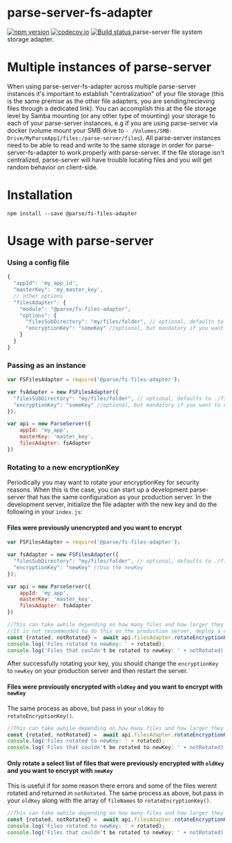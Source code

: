 # parse-server-fs-adapter
<a href="https://www.npmjs.com/package/parse-server-fs-adapter"><img alt="npm version" src="https://img.shields.io/npm/v/parse-server-fs-adapter.svg?style=flat"></a>
[![codecov.io](https://codecov.io/github/parse-community/parse-server-fs-adapter/coverage.svg?branch=master)](https://codecov.io/github/parse-community/parse-server-fs-adapter?branch=master)
<a href="https://github.com/parse-community/parse-server-fs-adapter/actions?query=workflow%3Aci+branch%3Amaster">
  <img alt="Build status" src="https://github.com/parse-community/parse-server-fs-adapter/workflows/ci/badge.svg?branch=master">
</a>
parse-server file system storage adapter. 


# Multiple instances of parse-server
When using parse-server-fs-adapter across multiple parse-server instances it's important to establish "centralization" of your file storage (this is the same premise as the other file adapters, you are sending/recieving files through a dedicated link). You can accomplish this at the file storage level by Samba mounting (or any other type of mounting) your storage to each of your parse-server instances, e.g if you are using parse-server via docker (volume mount your SMB drive to `- /Volumes/SMB-Drive/MyParseApp1/files:/parse-server/files`). All parse-server instances need to be able to read and write to the same storage in order for parse-server-fs-adapter to work properly with parse-server. If the file storage isn't centralized, parse-server will have trouble locating files and you will get random behavior on client-side.

# Installation

`npm install --save @parse/fs-files-adapter`

# Usage with parse-server

### Using a config file

```javascript
{
  "appId": 'my_app_id',
  "masterKey": 'my_master_key',
  // other options
  "filesAdapter": {
    "module": "@parse/fs-files-adapter",
    "options": {
      "filesSubDirectory": "my/files/folder", // optional, defaults to ./files
      "encryptionKey": "someKey" //optional, but mandatory if you want to encrypt files
    } 
  }
}
```

### Passing as an instance

```javascript
var FSFilesAdapter = require('@parse/fs-files-adapter');

var fsAdapter = new FSFilesAdapter({
  "filesSubDirectory": "my/files/folder", // optional, defaults to ./files
  "encryptionKey": "someKey" //optional, but mandatory if you want to encrypt files
});

var api = new ParseServer({
	appId: 'my_app',
	masterKey: 'master_key',
	filesAdapter: fsAdapter
})
```

### Rotating to a new encryptionKey
Periodically you may want to rotate your encryptionKey for security reasons. When this is the case, you can start up a development parse-server that has the same configuration as your production server. In the development server, initialize the file adapter with the new key and do the following in your `index.js`:

#### Files were previously unencrypted and you want to encrypt
```javascript
var FSFilesAdapter = require('@parse/fs-files-adapter');

var fsAdapter = new FSFilesAdapter({
  "filesSubDirectory": "my/files/folder", // optional, defaults to ./files
  "encryptionKey": "newKey" //Use the newKey
});

var api = new ParseServer({
	appId: 'my_app',
	masterKey: 'master_key',
	filesAdapter: fsAdapter
})

//This can take awhile depending on how many files and how larger they are. It will attempt to rotate the key of all files in your filesSubDirectory
//It is not recommended to do this on the production server, deploy a development server to complete the process.
const {rotated, notRotated} =  await api.filesAdapter.rotateEncryptionKey();
console.log('Files rotated to newKey: ' + rotated);
console.log('Files that couldn't be rotated to newKey: ' + notRotated);
```

After successfully rotating your key, you should change the `encryptionKey` to `newKey` on your production server and then restart the server.


#### Files were previously encrypted with `oldKey` and you want to encrypt with `newKey`
The same process as above, but pass in your `oldKey` to `rotateEncryptionKey()`.
```javascript
//This can take awhile depending on how many files and how larger they are. It will attempt to rotate the key of all files in your filesSubDirectory
const {rotated, notRotated} =  await api.filesAdapter.rotateEncryptionKey({oldKey: oldKey});
console.log('Files rotated to newKey: ' + rotated);
console.log('Files that couldn't be rotated to newKey: ' + notRotated);
```

#### Only rotate a select list of files that were previously encrypted with `oldKey` and you want to encrypt with `newKey`
This is useful if for some reason there errors and some of the files werent rotated and returned in `notRotated`. The same process as above, but pass in your `oldKey` along with the array of `fileNames` to `rotateEncryptionKey()`.
```javascript
//This can take awhile depending on how many files and how larger they are. It will attempt to rotate the key of all files in your filesSubDirectory
const {rotated, notRotated} =  await api.filesAdapter.rotateEncryptionKey({oldKey: oldKey, fileNames: ["fileName1.png","fileName2.png"]});
console.log('Files rotated to newKey: ' + rotated);
console.log('Files that couldn't be rotated to newKey: ' + notRotated);
```
